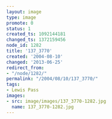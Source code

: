```yaml
---
layout: image
type: image
promote: 0
status: 1
created_ts: 1092144181
changed_ts: 1372159456
node_id: 1282
title: '137_3770'
created: '2004-08-10'
changed: '2013-06-25'
redirect_from:
- "/node/1282/"
permalink: "/2004/08/10/137_3770/"
tags:
- Lewis Pass
images:
- src: image/images/137_3770-1282.jpg
  name: 137_3770-1282.jpg
---
```


